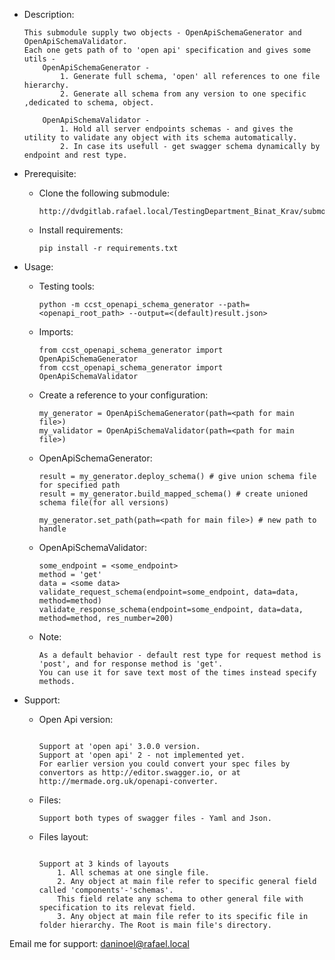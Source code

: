 
- Description:
	```
	This submodule supply two objects - OpenApiSchemaGenerator and OpenApiSchemaValidator.
	Each one gets path of to 'open api' specification and gives some utils -
		OpenApiSchemaGenerator - 
			1. Generate full schema, 'open' all references to one file hierarchy.
			2. Generate all schema from any version to one specific ,dedicated to schema, object.
			
		OpenApiSchemaValidator - 
			1. Hold all server endpoints schemas - and gives the utility to validate any object with its schema automatically.
			2. In case its usefull - get swagger schema dynamically by endpoint and rest type.
	```

- Prerequisite:
    - Clone the following submodule:
        ```
        http://dvdgitlab.rafael.local/TestingDepartment_Binat_Krav/submodules/ccst_recursive_compare_objects.git
        ```

    - Install requirements:
        ```
        pip install -r requirements.txt
        ```
  
- Usage:
    - Testing tools:
        ```
        python -m ccst_openapi_schema_generator --path=<openapi_root_path> --output=<(default)result.json>
        
        ```
    
    - Imports:
        ```
        from ccst_openapi_schema_generator import OpenApiSchemaGenerator
		from ccst_openapi_schema_generator import OpenApiSchemaValidator
        ```
		
    - Create a reference to your configuration:
        ```
        my_generator = OpenApiSchemaGenerator(path=<path for main file>)
		my_validator = OpenApiSchemaValidator(path=<path for main file>)
        ```
    
	- OpenApiSchemaGenerator:
		```
		result = my_generator.deploy_schema() # give union schema file for specified path
        result = my_generator.build_mapped_schema() # create unioned schema file(for all versions)
        
        my_generator.set_path(path=<path for main file>) # new path to handle

		```
		
    - OpenApiSchemaValidator:
		```
		some_endpoint = <some_endpoint>
		method = 'get'
		data = <some data>
		validate_request_schema(endpoint=some_endpoint, data=data, method=method)
		validate_response_schema(endpoint=some_endpoint, data=data, method=method, res_number=200)
		```
	- Note:
		```
		As a default behavior - default rest type for request method is 'post', and for response method is 'get'.
		You can use it for save text most of the times instead specify methods.
		```

- Support:
	- Open Api version:
		```

		Support at 'open api' 3.0.0 version.
		Support at 'open api' 2 - not implemented yet.
		For earlier version you could convert your spec files by convertors as http://editor.swagger.io, or at http://mermade.org.uk/openapi-converter.
		```

	- Files:
		```
		Support both types of swagger files - Yaml and Json.
		```

	- Files layout:
		```

		Support at 3 kinds of layouts
			1. All schemas at one single file.
			2. Any object at main file refer to specific general field called 'components'-'schemas'.
			This field relate any schema to other general file with specification to its relevat field.
			3. Any object at main file refer to its specific file in folder hierarchy. The Root is main file's directory.
		```



Email me for support: daninoel@rafael.local
